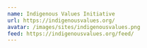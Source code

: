 ```yaml
---
name: Indigenous Values Initiative
url: https://indigenousvalues.org/
avatar: /images/sites/indigenousvalues.png
feed: https://indigenousvalues.org/feed/
---
```

